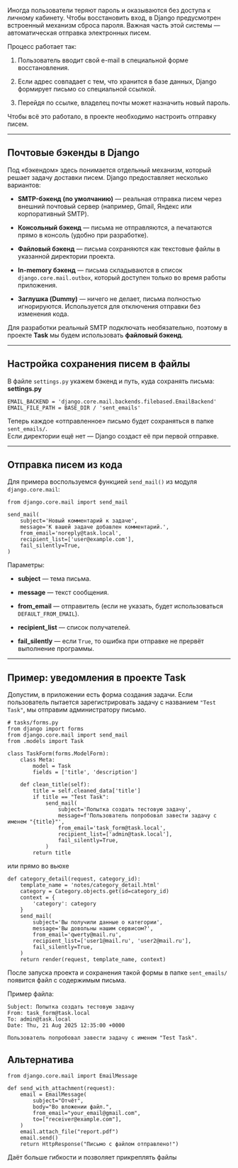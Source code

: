 Иногда пользователи теряют пароль и оказываются без доступа к личному кабинету. Чтобы восстановить вход, в Django предусмотрен встроенный механизм сброса пароля. Важная часть этой системы — автоматическая отправка электронных писем.

Процесс работает так:

1. Пользователь вводит свой e-mail в специальной форме восстановления.
    
2. Если адрес совпадает с тем, что хранится в базе данных, Django формирует письмо со специальной ссылкой.
    
3. Перейдя по ссылке, владелец почты может назначить новый пароль.

Чтобы всё это работало, в проекте необходимо настроить отправку писем.

---

## Почтовые бэкенды в Django

Под «бэкендом» здесь понимается отдельный механизм, который решает задачу доставки писем. Django предоставляет несколько вариантов:

- **SMTP-бэкенд (по умолчанию)** — реальная отправка писем через внешний почтовый сервер (например, Gmail, Яндекс или корпоративный SMTP).
    
- **Консольный бэкенд** — письма не отправляются, а печатаются прямо в консоль (удобно при разработке).
    
- **Файловый бэкенд** — письма сохраняются как текстовые файлы в указанной директории проекта.
    
- **In-memory бэкенд** — письма складываются в список `django.core.mail.outbox`, который доступен только во время работы приложения.
    
- **Заглушка (Dummy)** — ничего не делает, письма полностью игнорируются. Используется для отключения отправки без изменения кода.

Для разработки реальный SMTP подключать необязательно, поэтому в проекте **Task** мы будем использовать **файловый бэкенд**.

---

## Настройка сохранения писем в файлы

В файле `settings.py` укажем бэкенд и путь, куда сохранять письма:
**settings.py**
```
EMAIL_BACKEND = 'django.core.mail.backends.filebased.EmailBackend'
EMAIL_FILE_PATH = BASE_DIR / 'sent_emails'
```

Теперь каждое «отправленное» письмо будет сохраняться в папке `sent_emails/`.  
Если директории ещё нет — Django создаст её при первой отправке.

---
## Отправка писем из кода

Для примера воспользуемся функцией `send_mail()` из модуля `django.core.mail`:
```
from django.core.mail import send_mail

send_mail(
    subject='Новый комментарий к задаче',
    message='К вашей задаче добавлен комментарий.',
    from_email='noreply@task.local',
    recipient_list=['user@example.com'],
    fail_silently=True,
)
```

Параметры:

- **subject** — тема письма.
    
- **message** — текст сообщения.
    
- **from_email** — отправитель (если не указать, будет использоваться `DEFAULT_FROM_EMAIL`).
    
- **recipient_list** — список получателей.
    
- **fail_silently** — если `True`, то ошибка при отправке не прервёт выполнение программы.

---

## Пример: уведомления в проекте Task

Допустим, в приложении есть форма создания задачи. Если пользователь пытается зарегистрировать задачу с названием `"Test Task"`, мы отправим администратору письмо.
```
# tasks/forms.py
from django import forms
from django.core.mail import send_mail
from .models import Task

class TaskForm(forms.ModelForm):
    class Meta:
        model = Task
        fields = ['title', 'description']

    def clean_title(self):
        title = self.cleaned_data['title']
        if title == "Test Task":
            send_mail(
                subject='Попытка создать тестовую задачу',
                message=f'Пользователь попробовал завести задачу с именем "{title}"',
                from_email='task_form@task.local',
                recipient_list=['admin@task.local'],
                fail_silently=True,
            )
        return title
```

или прямо во вьюхе
```
def category_detail(request, category_id):
    template_name = 'notes/category_detail.html'
    category = Category.objects.get(id=category_id)
    context = {
        'category': category
    }
    send_mail(
        subject='Вы получили данные о категории',
        message='Вы довольны нашим сервисом?',
        from_email='qwerty@mail.ru',
        recipient_list=['user1@mail.ru', 'user2@mail.ru'],
        fail_silently=True,
    )
    return render(request, template_name, context)
```

После запуска проекта и сохранения такой формы в папке `sent_emails/` появится файл с содержимым письма.

Пример файла:
```
Subject: Попытка создать тестовую задачу
From: task_form@task.local
To: admin@task.local
Date: Thu, 21 Aug 2025 12:35:00 +0000

Пользователь попробовал завести задачу с именем "Test Task".
```

## Альтернатива
```
from django.core.mail import EmailMessage

def send_with_attachment(request):
    email = EmailMessage(
        subject="Отчёт",
        body="Во вложении файл.",
        from_email="your_email@gmail.com",
        to=["receiver@example.com"],
    )
    email.attach_file("report.pdf")
    email.send()
    return HttpResponse("Письмо с файлом отправлено!")
```
Даёт больше гибкости и позволяет прикреплять файлы
